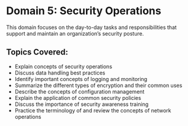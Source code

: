 # Domain 5: Security Operations

This domain focuses on the day-to-day tasks and responsibilities that support and maintain an organization’s security posture.

## Topics Covered:

- Explain concepts of security operations
- Discuss data handling best practices
- Identify important concepts of logging and monitoring
- Summarize the different types of encryption and their common uses
- Describe the concepts of configuration management
- Explain the application of common security policies
- Discuss the importance of security awareness training
- Practice the terminology of and review the concepts of network operations

